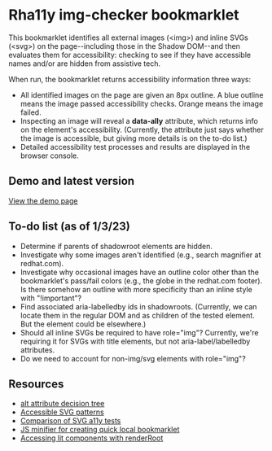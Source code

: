 # Rha11y img-checker bookmarklet

This bookmarklet identifies all external images (&lt;img&gt;) and inline SVGs (&lt;svg&gt;) on the page--including those in the Shadow DOM--and then evaluates them for accessibility: checking to see if they have accessible names and/or are hidden from assistive tech.

When run, the bookmarklet returns accessibility information three ways:

- All identified images on the page are given an 8px outline. A blue outline means the image passed accessibility checks. Orange means the image failed.
- Inspecting an image will reveal a **data-ally** attribute, which returns info on the element's accessibility. (Currently, the attribute just says whether the image is accessible, but giving more details is on the to-do list.)
- Detailed accessibility test processes and results are displayed in the browser console.

## Demo and latest version

[View the demo page](https://rha11y-img.netlify.app/)

## To-do list (as of 1/3/23)

- Determine if parents of shadowroot elements are hidden.
- Investigate why some images aren't identified (e.g., search magnifier at redhat.com).
- Investigate why occasional images have an outline color other than the bookmarklet's pass/fail colors (e.g., the globe in the redhat.com footer). Is there somehow an outline with more specificity than an inline style with "!important"?
- Find associated aria-labelledby ids in shadowroots. (Currently, we can locate them in the regular DOM and as children of the tested element. But the element could be elsewhere.)
- Should all inline SVGs be required to have role="img"? Currently, we're requiring it for SVGs with title elements, but not aria-label/labelledby attributes.
- Do we need to account for non-img/svg elements with role="img"?

## Resources

- [alt attribute decision tree](https://www.w3.org/WAI/tutorials/images/decision-tree/)
- [Accessible SVG patterns](https://www.smashingmagazine.com/2021/05/accessible-svg-patterns-comparison/)
- [Comparison of SVG a11y tests](https://weboverhauls.github.io/demos/svg/)
- [JS minifier for creating quick local bookmarklet](https://www.toptal.com/developers/javascript-minifier)
- [Accessing lit components with renderRoot](https://lit.dev/docs/components/shadow-dom/)
